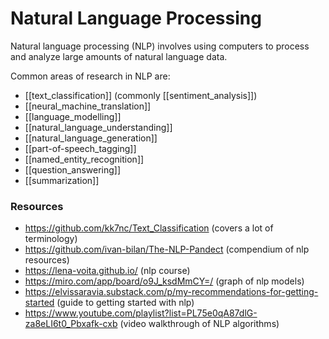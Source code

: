 # Natural Language Processing

Natural language processing (NLP) involves using computers to process and analyze large amounts of natural language data.

Common areas of research in NLP are:

- [[text_classification]] (commonly [[sentiment_analysis]])
- [[neural_machine_translation]]
- [[language_modelling]]
- [[natural_language_understanding]]
- [[natural_language_generation]]
- [[part-of-speech_tagging]]
- [[named_entity_recognition]]
- [[question_answering]]
- [[summarization]]

### Resources

- https://github.com/kk7nc/Text_Classification (covers a lot of terminology)
- https://github.com/ivan-bilan/The-NLP-Pandect (compendium of nlp resources)
- https://lena-voita.github.io/ (nlp course)
- https://miro.com/app/board/o9J_ksdMmCY=/ (graph of nlp models)
- https://elvissaravia.substack.com/p/my-recommendations-for-getting-started (guide to getting started with nlp)
- https://www.youtube.com/playlist?list=PL75e0qA87dlG-za8eLI6t0_Pbxafk-cxb (video walkthrough of NLP algorithms)
